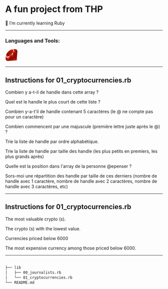 <h1 align="left">A fun project from THP</h1>
<p>🌱 I’m currently learning Ruby</p>
<hr>
<h3 align="left">Languages and Tools:</h3>
<p align="left"> <a href="https://www.ruby-lang.org/en/" target="_blank"> <img src="https://raw.githubusercontent.com/devicons/devicon/master/icons/ruby/ruby-original.svg" alt="ruby" width="40" height="40"/> </a> </p>
<hr>
<h2>Instructions for 01_cryptocurrencies.rb</h2>
<p>Combien y a-t-il de handle dans cette array ?</p>
<p>Quel est le handle le plus court de cette liste ?</p>
<p>Combien y-a-t'il de handle contenant 5 caractères (le @ ne compte pas pour un caractère)</p>
<p>Combien commencent par une majuscule (première lettre juste après le @) ?</p>
<p>Trie la liste de handle par ordre alphabétique.</p>
<p>Trie la liste de handle par taille des handle (les plus petits en premiers, les plus grands après)</p>
<p>Quelle est la position dans l'array de la personne @epenser ?</p>
<p>Sors-moi une répartition des handle par taille de ces derniers (nombre de handle avec 1 caractère, nombre de handle avec 2 caractères, nombre de handle avec 3 caractères, etc)</p>
<hr>
<h2>Instructions for 01_cryptocurrencies.rb</h2>
<p>The most valuable crypto (s).</p>
<p>The crypto (s) with the lowest value.</p>
<p>Currencies priced below 6000</p>
<p>The most expensive currency among those priced below 6000.</p>
<hr>

<pre class=" language-bash"><code class=" language-bash">
├── lib
│   ├── 00_journalists.rb
│   └── 01_cryptocurrencies.rb
└── README.md
</code></pre>
